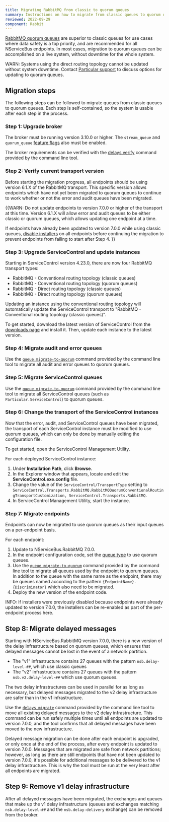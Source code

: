 ```yaml
---
title: Migrating RabbitMQ from classic to quorum queues
summary: Instructions on how to migrate from classic queues to quorum queues
reviewed: 2022-09-29
component: Rabbit
---
```


[RabbitMQ quorum queues](https://www.rabbitmq.com/quorum-queues.html) are superior to classic queues for use cases where data safety is a top priority, and are recommended for all NServiceBus endpoints. In most cases, migration to quorum queues can be accomplished on a live system, without downtime for the whole system.

WARN: Systems using the direct routing topology cannot be updated without system downtime. Contact [Particular support](https://particular.net/support) to discuss options for updating to quorum queues.

## Migration steps

The following steps can be followed to migrate queues from classic queues to quorum queues. Each step is self-contained, so the system is usable after each step in the process.

### Step 1: Upgrade broker

The broker must be running version 3.10.0 or higher. The `stream_queue` and `quorum_queue` [feature flags](https://www.rabbitmq.com/feature-flags.html) also must be enabled.

The broker requirements can be verified with the [delays verify](/transports/rabbitmq/operations-scripting.md#delays-verify) command provided by the command line tool.

### Step 2: Verify current transport version

Before starting the migration progress, all endpoints should be using version 6.1.X of the RabbitMQ transport. This specific version allows endpoints which have not yet been migrated to quorum queues to continue to work whether or not the error and audit queues have been migrated.

{{WARN:
Do not update endpoints to version 7.0.0 or higher of the transport at this time. Version 6.1.X will allow error and audit queues to be either classic or quorum queues, which allows updating one endpoint at a time.

If endpoints have already been updated to version 7.0.0 while using classic queues, [disable installers](/nservicebus/operations/installers.md) on all endpoints before continuing the migration to prevent endpoints from failing to start after Step 4.
}}

### Step 3: Upgrade ServiceControl and update instances

Starting in ServiceControl version 4.23.0, there are now four RabbitMQ transport types:

* RabbitMQ - Conventional routing topology (classic queues)
* RabbitMQ - Conventional routing topology (quorum queues)
* RabbitMQ - Direct routing topology (classic queues)
* RabbitMQ - Direct routing topology (quorum queues)

Updating an instance using the conventional routing topology will automatically update the ServiceControl transport to "RabbitMQ - Conventional routing topology (classic queues)".

To get started, download the latest version of ServiceControl from the [downloads page](https://particular.net/downloads) and install it. Then, update each instance to the latest version.

### Step 4: Migrate audit and error queues

Use the [`queue migrate-to-quorum`](/transports/rabbitmq/operations-scripting.md#queue-migrate-to-quorum) command provided by the command line tool to migrate all audit and error queues to quorum queues.

### Step 5: Migrate ServiceControl queues

Use the [`queue migrate-to-quorum`](/transports/rabbitmq/operations-scripting.md#queue-migrate-to-quorum) command provided by the command line tool to migrate all ServiceControl queues (such as `Particular.ServiceControl`) to quorum queues.

### Step 6: Change the transport of the ServiceControl instances

Now that the error, audit, and ServiceControl queues have been migrated, the transport of each ServiceControl instance must be modified to use quorum queues, which can only be done by manually editing the configuration file.

To get started, open the ServiceControl Management Utility.

For each deployed ServiceControl instance:

1. Under **Installation Path**, click **Browse**.
1. In the Explorer window that appears, locate and edit the **ServiceControl.exe.config** file.
1. Change the value of the `ServiceControl/TransportType` setting to `ServiceControl.Transports.RabbitMQ.RabbitMQQuorumConventionalRoutingTransportCustomization, ServiceControl.Transports.RabbitMQ`.
1. In ServiceControl Management Utility, start the instance.

### Step 7: Migrate endpoints

Endpoints can now be migrated to use quorum queues as their input queues on a per-endpoint basis.

For each endpoint:

1. Update to NServiceBus.RabbitMQ 7.0.0.
1. In the endpoint configuration code, set the [queue type](/transports/rabbitmq/routing-topology.md#controlling-queue-type) to use quorum queues.
1. Use the [`queue migrate-to-quorum`](/transports/rabbitmq/operations-scripting.md#queue-migrate-to-quorum) command provided by the command line tool to migrate all queues used by the endpoint to quorum queues. In addition to the queue with the same name as the endpoint, there may be queues named according to the pattern `{EndpointName}-{Discriminator}` which also need to be migrated.
1. Deploy the new version of the endpoint code.

INFO: If installers were previously disabled because endpoints were already updated to version 7.0.0, the installers can be re-enabled as part of the per-endpoint process here.

## Step 8: Migrate delayed messages

Starting with NServiceBus.RabbitMQ version 7.0.0, there is a new version of the delay infrastructure based on quorum queues, which ensures that delayed messages cannot be lost in the event of a network partition.

* The "v1" infrastructure contains 27 queues with the pattern `nsb.delay-level-##`, which use classic queues
* The "v2" infrastructure contains 27 queues with the pattern `nsb.v2.delay-level-##` which use quorum queues.

The two delay infrastructures can be used in parallel for as long as necessary, but delayed messages migrated to the v2 delay infrastructure are safer than in the v1 infrastructure.

Use the [`delays migrate`](/transports/rabbitmq/operations-scripting.md#delays-migrate) command provided by the command line tool to move all existing delayed messages to the v2 delay infrastructure. This command can be run safely multiple times until all endpoints are updated to version 7.0.0, and the tool confirms that all delayed messages have been moved to the new infrastructure.

Delayed message migration can be done after each endpoint is upgraded, or only once at the end of the process, after every endpoint is updated to version 7.0.0. Messages that are migrated are safe from network partitions; however, as long as there are still endpoints that have not been updated to version 7.0.0, it's possible for additional messages to be delivered to the v1 delay infrastructure. This is why the tool must be run at the very least after all endpoints are migrated.

## Step 9: Remove v1 delay infrastructure

After all delayed messages have been migrated, the exchanges and queues that make up the v1 delay infrastructure (queues and exchanges matching `nsb.delay-level-##` and the `nsb.delay-delivery` exchange) can be removed from the broker.
